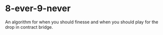 # 8-ever-9-never
An algorithm for when you should finesse and when you should play for the drop in contract bridge.
